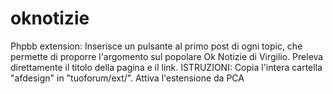 # oknotizie
Phpbb extension: Inserisce un pulsante al primo post di ogni topic, che permette di proporre l'argomento sul popolare Ok Notizie di Virgilio. Preleva direttamente il titolo della pagina e il link.
ISTRUZIONI: Copia l'intera cartella "afdesign" in "tuoforum/ext/". Attiva l'estensione da PCA
